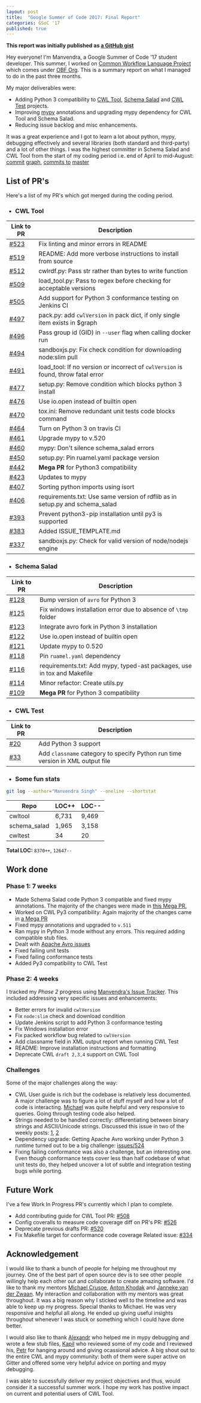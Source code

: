 ```yaml
---
layout: post
title:  "Google Summer of Code 2017: Final Report"
categories: GSoC '17
published: true
---
```


**This report was initially published as [a GitHub gist](https://gist.github.com/manu-chroma/8e10ea9fd728356a4363b5af1f0d8aaa)**

Hey everyone! I'm Manvendra, a Google Summer of Code '17 student developer. This summer, I worked on [Common Workflow Language Project](github.com/common-workflow-language/) which comes under [OBF Org](https://www.open-bio.org/wiki/Main_Page). This is a summary report on what I managed to do in the past three months. 

My major deliverables were:
- Adding Python 3 compatibility to [CWL Tool](https://github.com/common-workflow-language/cwltool), [Schema Salad](https://github.com/common-workflow-language/schema_salad) and [CWL Test](https://github.com/common-workflow-language/cwltest) projects.
- Improving [mypy](http://mypy-lang.org/) annotations and upgrading mypy dependency for CWL Tool and Schema Salad. 
- Reducing issue backlog and misc enhancements.

It was a great experience and I got to learn a lot about python, mypy, debugging effectively and several libraries (both standard and third-party) and a lot of other things. I was the highest committer in Schema Salad and CWL Tool from the start of my coding period i.e. end of April to mid-August: [commit](https://github.com/common-workflow-language/cwltool/graphs/contributors?from=2017-05-30&to=2017-08-17&type=c) [graph](https://github.com/common-workflow-language/schema_salad/graphs/contributors?from=2017-05-05&to=2017-08-17&type=c), [commits to](https://github.com/common-workflow-language/cwltool/commits/master?author=manu-chroma) [master](https://github.com/common-workflow-language/schema_salad/commits/master?author=manu-chroma) 

## List of PR's

Here's a list of my PR's which got merged during the coding period.

- ### CWL Tool

| Link to PR                                                           |  Description                                                                      | 
|----------------------------------------------------------------------|-----------------------------------------------------------------------------------| 
| [#523](https://github.com/common-workflow-language/cwltool/pull/523) |  Fix linting and minor errors in README                                             | 
| [#519](https://github.com/common-workflow-language/cwltool/pull/519) |  README: Add more verbose instructions to install from source                     | 
| [#512](https://github.com/common-workflow-language/cwltool/pull/512) |  cwlrdf.py: Pass str rather than bytes to write function           | 
| [#509](https://github.com/common-workflow-language/cwltool/pull/509) |  load_tool.py: Pass to regex before checking for acceptable versions              | 
| [#505](https://github.com/common-workflow-language/cwltool/pull/505) |  Add support for Python 3 conformance testing on Jenkins CI                       | 
| [#497](https://github.com/common-workflow-language/cwltool/pull/497) |  pack.py: add `cwlVersion` in pack dict, if only single item exists in $graph     | 
| [#496](https://github.com/common-workflow-language/cwltool/pull/496) |  Pass group id (GID) in `--user` flag when calling docker run                 | 
| [#494](https://github.com/common-workflow-language/cwltool/pull/494) |  sandboxjs.py: Fix check condition for downloading node:slim pull                          | 
| [#491](https://github.com/common-workflow-language/cwltool/pull/491) |  load_tool: If no version or incorrect of `cwlVersion` is found, throw fatal error | 
| [#477](https://github.com/common-workflow-language/cwltool/pull/477) |  setup.py: Remove condition which blocks python 3 install                         | 
| [#476](https://github.com/common-workflow-language/cwltool/pull/476) |  Use io.open instead of builtin open                      | 
| [#470](https://github.com/common-workflow-language/cwltool/pull/470) |  tox.ini: Remove redundant unit tests code blocks command                                      | 
| [#464](https://github.com/common-workflow-language/cwltool/pull/464) |  Turn on Python 3 on travis CI                                                    | 
| [#461](https://github.com/common-workflow-language/cwltool/pull/461) |  Upgrade mypy to v.520                                                            | 
| [#460](https://github.com/common-workflow-language/cwltool/pull/460) |  mypy: Don't silence schema_salad errors                                          | 
| [#450](https://github.com/common-workflow-language/cwltool/pull/450) |  setup.py: Pin ruamel.yaml package version                                        | 
| [#442](https://github.com/common-workflow-language/cwltool/pull/442) |  **Mega PR** for Python3 compatibility                              | 
| [#423](https://github.com/common-workflow-language/cwltool/pull/423) |  Updates to mypy                                                                  | 
| [#407](https://github.com/common-workflow-language/cwltool/pull/407) |  Sorting python imports using isort                                               | 
| [#406](https://github.com/common-workflow-language/cwltool/pull/406) |  requirements.txt: Use same version of rdflib as in setup.py and schema_salad     | 
| [#393](https://github.com/common-workflow-language/cwltool/pull/393) |  Prevent python3-pip installation until py3 is supported                    | 
| [#383](https://github.com/common-workflow-language/cwltool/pull/383) |  Added ISSUE_TEMPLATE.md                                                          | 
| [#337](https://github.com/common-workflow-language/cwltool/pull/337) |  sandboxjs.py: Check for valid version of node/nodejs engine                      | 

- ### Schema Salad

| Link to PR                                                        |  Description                                                             | 
|-------------------------------------------------------------------|--------------------------------------------------------------------------| 
| [#128](https://github.com/common-workflow-language/schema_salad/pull/128) |  Bump version of `avro` for Python 3                             | 
| [#125](https://github.com/common-workflow-language/schema_salad/pull/125) |  Fix windows installation error due to absence of `\tmp` folder  | 
| [#123](https://github.com/common-workflow-language/schema_salad/pull/123) |  Integrate avro fork in Python 3 installation                    |
| [#122](https://github.com/common-workflow-language/schema_salad/pull/122) |  Use io.open instead of builtin open                             | 
| [#121](https://github.com/common-workflow-language/schema_salad/pull/121) |  Update mypy to 0.520                                            |
| [#118](https://github.com/common-workflow-language/schema_salad/pull/118) |  Pin `ruamel.yaml` dependency                                    | 
| [#116](https://github.com/common-workflow-language/schema_salad/pull/116) |  requirements.txt: Add mypy, typed-ast packages, use in tox and Makefile | 
| [#114](https://github.com/common-workflow-language/schema_salad/pull/114) |  Minor refactor: Create utils.py                                 | 
| [#109](https://github.com/common-workflow-language/schema_salad/pull/109) |  **Mega PR** for Python 3 compatibility                              | 


- ### CWL Test

| Link to PR                                                  | Description                                                                     | 
|-------------------------------------------------------------|---------------------------------------------------------------------------------| 
| [#20](https://github.com/common-workflow-language/cwltest/pull/20) | Add Python 3 support                                                     | 
| [#33](https://github.com/common-workflow-language/cwltest/pull/33) | Add `classname` category to specify Python run time version in XML output file| 


- ### Some fun stats

``` bash 
git log --author="Manvendra Singh" --oneline --shortstat
```

| Repo         |     LOC++ |  LOC-- | 
|--------------|------------|---------| 
| cwltool      |     6,731  |  9,469  | 
| schema_salad |     1,965  |  3,158  | 
| cwltest      |     34     |  20     | 

**Total LOC:** ``8370++``, ``12647--`` 


## Work done 


<!-- <center> --><!-- 
![img](http://imgur.com/aZpTrSt.png)
</center> -->

### Phase 1: 7 weeks

- Made Schema Salad code Python 3 compatible and fixed mypy annotations. The majority of the changes were made in [this Mega PR.](https://github.com/common-workflow-language/schema_salad/pull/109)
- Worked on CWL Py3 compatibility: Again majority of the changes came in [a Mega PR](https://github.com/common-workflow-language/cwltool/pull/442) 
- Fixed mypy annotations and upgraded to ``v.511``
- Ran mypy in Python 3 mode without any errors. This required adding compatible stub files.
- Dealt with [Apache Avro issues](https://github.com/common-workflow-language/cwltool/issues/524)
- Fixed failing unit tests
- Fixed failing conformance tests
- Added Py3 compatibility to CWL Test

### Phase 2: 4 weeks 

I tracked my _Phase 2_ progress using [Manvendra's Issue Tracker](https://github.com/orgs/common-workflow-language/projects/3?fullscreen=true). This included addressing very specific issues and enhancements: 

- Better errors for invalid ``cwlVersion``
- Fix ``node:slim`` check and download condition
- Update Jenkins script to add Python 3 conformance testing
- Fix Windows installation error
- Fix packed workflow bug related to ``cwlVersion``
- Add classname field in XML output report when running CWL Test
- README: Improve installation instructions and formatting
- Deprecate CWL ``draft 2,3,4`` support on CWL Tool

### Challenges

Some of the major challenges along the way:

- CWL User guide is rich but the codebase is relatively less documented. A major challenge was to figure a lot of stuff  myself and how a lot of code is interacting. [Michael](https://github.com/mr-c) was quite helpful and very responsive to queries. Going through testing code also helped.
- Strings needed to be handled correctly: differentiating between binary strings and ASCII/Unicode strings. Discussed this issue in two of the weekly posts: [1](https://manu-chroma.github.io/blog/gsoc/'17/2017/06/19/week-3.html), [2](https://manu-chroma.github.io/blog/gsoc/'17/2017/07/03/week-5.html)  
- Dependency upgrade: Getting Apache Avro working under Python 3 runtime turned out to be a big challenge: [issues/524](https://github.com/common-workflow-language/cwltool/issues/524)
- Fixing failing conformance was also a challenge, but an interesting one. Even though conformance tests cover less than half codebase of what unit tests do, they helped uncover a lot of subtle and integration testing bugs while porting.

## Future Work

I've a few Work In Progress PR's currently which I plan to complete. 

- Add contributing guide for CWL Tool
PR: [#508](https://github.com/common-workflow-language/cwltool/pull/508)
- Config coveralls to measure code coverage diff on PR's
PR: [#526](https://github.com/common-workflow-language/cwltool/pull/526)
- Deprecate previous drafts
PR: [#520](https://github.com/common-workflow-language/cwltool/pull/520)
- Fix Makefile target for conformance code coverage
Related issue: [#334](https://github.com/common-workflow-language/cwltool/issues/334)

## Acknowledgement

I would like to thank a bunch of people for helping me throughout my journey. One of the best part of open source dev is to see other people willingly help each other out and collaborate to create amazing software. I'd like to thank my mentors [Michael Crusoe](https://github.com/mr-c), [Anton Khodak](https://github.com/anton_khodak) and [Janneke van der Zwaan](https://github.com/jvdzwaan). My interaction and collaboration with my mentors was great throughout. It was a big reason why I sticked well to the timeline and was able to keep up my progress.
Special thanks to Michael. He was very responsive and helpful all along. He ended up giving useful insights throughout whenever I was stuck or something which I could have done better.  

I would also like to thank [Alexandr](https://github.com/AleksandrSl) who helped me in mypy debugging and wrote a few stub files, [Kapil](https://github.com/kapilkd13) who reviewed some of my code and I reviewed his, [Petr](https://github.com/tetron) for hanging around and giving ocassional advice. A big shout out to the entire CWL and mypy community: both of them were super active on Gitter and offered some very helpful advice on porting and mypy debugging.

I was able to sucessfully deliver my project objectives and thus, would consider it a successful summer work. I hope my work has postive impact on current and potential users of CWL Tool. 